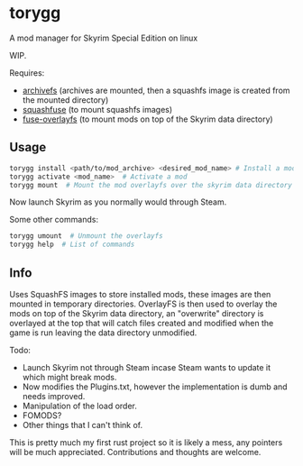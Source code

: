 # torygg
A mod manager for Skyrim Special Edition on linux

WIP.

Requires:
- [archivefs](https://github.com/bugnano/archivefs) (archives are mounted, then a squashfs image is created from the mounted directory)
- [squashfuse](https://github.com/vasi/squashfuse) (to mount squashfs images)
- [fuse-overlayfs](https://github.com/containers/fuse-overlayfs) (to mount mods on top of the Skyrim data directory)

## Usage
```bash
torygg install <path/to/mod_archive> <desired_mod_name> # Install a mod  
torygg activate <mod_name>  # Activate a mod  
torygg mount  # Mount the mod overlayfs over the skyrim data directory
```  
Now launch Skyrim as you normally would through Steam.

Some other commands:
```bash
torygg umount  # Unmount the overlayfs  
torygg help  # List of commands
```

## Info

Uses SquashFS images to store installed mods, these images are then mounted in temporary directories. OverlayFS is then used to overlay the mods on top of the Skyrim data directory, an "overwrite" directory is overlayed at the top that will catch files created and modified when the game is run leaving the data directory unmodified.

Todo:
- Launch Skyrim not through Steam incase Steam wants to update it which might break mods.
- Now modifies the Plugins.txt, however the implementation is dumb and needs improved.
- Manipulation of the load order.
- FOMODS?
- Other things that I can't think of.

This is pretty much my first rust project so it is likely a mess, any pointers will be much appreciated.
Contributions and thoughts are welcome.

